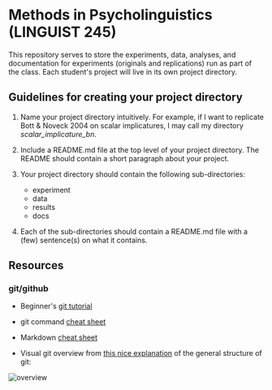 # Methods in Psycholinguistics (LINGUIST 245)

This repository serves to store the experiments, data, analyses, and documentation for experiments (originals and replications) run as part of the class. Each student's project will live in its own project directory.

## Guidelines for creating your project directory

1. Name your project directory intuitively. For example, if I want to replicate Bott & Noveck 2004 on scalar implicatures, I may call my directory *scalar_implicature_bn*. 

2. Include a README.md file at the top level of your project directory. The README should contain a short paragraph about your project.

3. Your project directory should contain the following sub-directories:

	- experiment
	- data
	- results
	- docs

4. Each of the sub-directories should contain a README.md file with a (few) sentence(s) on what it contains. 

## Resources

### git/github

- Beginner's [git tutorial](https://try.github.io/)

- git command [cheat sheet](https://services.github.com/on-demand/downloads/github-git-cheat-sheet.pdf)

- Markdown [cheat sheet](https://github.com/adam-p/markdown-here/wiki/Markdown-Cheatsheet)

- Visual git overview from [this nice explanation](https://git-scm.com/book/en/v2/Getting-Started-Git-Basics) of the general structure of git:

![overview](https://git-scm.com/book/en/v2/images/areas.png)